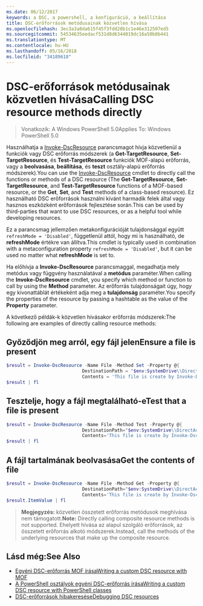 ```yaml
---
ms.date: 06/12/2017
keywords: a DSC, a powershell, a konfiguráció, a beállítása
title: DSC-erőforrások metódusainak közvetlen hívása
ms.openlocfilehash: 3ec3a3a8da615f45f3fdd28b1c1e46e312507ed5
ms.sourcegitcommit: 54534635eedacf531d8d6344019dc16a50b8b441
ms.translationtype: MT
ms.contentlocale: hu-HU
ms.lasthandoff: 05/16/2018
ms.locfileid: "34189618"
---
```

# <a name="calling-dsc-resource-methods-directly"></a><span data-ttu-id="05af5-103">DSC-erőforrások metódusainak közvetlen hívása</span><span class="sxs-lookup"><span data-stu-id="05af5-103">Calling DSC resource methods directly</span></span>

><span data-ttu-id="05af5-104">Vonatkozik: A Windows PowerShell 5.0</span><span class="sxs-lookup"><span data-stu-id="05af5-104">Applies To: Windows PowerShell 5.0</span></span>

<span data-ttu-id="05af5-105">Használhatja a [Invoke-DscResource](https://technet.microsoft.com/library/mt517869.aspx) parancsmagot hívja közvetlenül a funkciók vagy DSC erőforrás módszerek (a **Get-TargetResource**, **Set-TargetResource**, és  **Test-TargetResource** funkciók MOF-alapú erőforrás, vagy a **beolvasása**, **beállítása**, és **teszt** osztály-alapú erőforrás módszerek).</span><span class="sxs-lookup"><span data-stu-id="05af5-105">You can use the [Invoke-DscResource](https://technet.microsoft.com/library/mt517869.aspx) cmdlet to directly call the functions or methods of a DSC resource (The **Get-TargetResource**, **Set-TargetResource**, and **Test-TargetResource** functions of a MOF-based resource, or the **Get**, **Set**, and **Test** methods of a class-based resource).</span></span>
<span data-ttu-id="05af5-106">Ez használható DSC erőforrások használni kívánt harmadik felek által vagy hasznos eszközként erőforrások fejlesztése során.</span><span class="sxs-lookup"><span data-stu-id="05af5-106">This can be used by third-parties that want to use DSC resources, or as a helpful tool while developing resources.</span></span>

<span data-ttu-id="05af5-107">Ez a parancsmag jellemzően metakonfigurációját tulajdonsággal együtt `refreshMode = 'Disabled'`, függetlenül attól, hogy mi is használható, de **refreshMode** értékre van állítva.</span><span class="sxs-lookup"><span data-stu-id="05af5-107">This cmdlet is typically used in combination with a metaconfiguration property `refreshMode = 'Disabled'`, but it can be used no matter what **refreshMode** is set to.</span></span>

<span data-ttu-id="05af5-108">Ha előhívja a **Invoke-DscResource** parancsmaggal, megadhatja mely metódus vagy függvény használatával a **metódus** paraméter.</span><span class="sxs-lookup"><span data-stu-id="05af5-108">When calling the **Invoke-DscResource** cmdlet, you specify which method or function to call by using the **Method** parameter.</span></span> <span data-ttu-id="05af5-109">Az erőforrás tulajdonságait úgy, hogy egy kivonattáblát értékeként adja meg a **tulajdonság** paraméter.</span><span class="sxs-lookup"><span data-stu-id="05af5-109">You specify the properties of the resource by passing a hashtable as the value of the **Property** parameter.</span></span>

<span data-ttu-id="05af5-110">A következő példák-k közvetlen hívásakor erőforrás módszerek:</span><span class="sxs-lookup"><span data-stu-id="05af5-110">The following are examples of directly calling resource methods:</span></span>

## <a name="ensure-a-file-is-present"></a><span data-ttu-id="05af5-111">Győződjön meg arról, egy fájl jelen</span><span class="sxs-lookup"><span data-stu-id="05af5-111">Ensure a file is present</span></span>

```powershell
$result = Invoke-DscResource -Name File -Method Set -Property @{
                            DestinationPath = "$env:SystemDrive\\DirectAccess.txt";
                            Contents = 'This file is create by Invoke-DscResource'} -Verbose
$result | fl
```

## <a name="test-that-a-file-is-present"></a><span data-ttu-id="05af5-112">Tesztelje, hogy a fájl megtalálható-e</span><span class="sxs-lookup"><span data-stu-id="05af5-112">Test that a file is present</span></span>

```powershell
$result = Invoke-DscResource -Name File -Method Test -Property @{
                            DestinationPath="$env:SystemDrive\\DirectAccess.txt";
                            Contents='This file is create by Invoke-DscResource'} -Verbose
$result | fl
```

## <a name="get-the-contents-of-file"></a><span data-ttu-id="05af5-113">A fájl tartalmának beolvasása</span><span class="sxs-lookup"><span data-stu-id="05af5-113">Get the contents of file</span></span>

```powershell
$result = Invoke-DscResource -Name File -Method Get -Property @{
                            DestinationPath="$env:SystemDrive\\DirectAccess.txt";
                            Contents='This file is create by Invoke-DscResource'} -Verbose
$result.ItemValue | fl
```

><span data-ttu-id="05af5-114">**Megjegyzés:** közvetlen összetett erőforrás metódusok meghívása nem támogatott.</span><span class="sxs-lookup"><span data-stu-id="05af5-114">**Note:** Directly calling composite resource methods is not supported.</span></span> <span data-ttu-id="05af5-115">Ehelyett hívása az alapul szolgáló erőforrások, az összetett erőforrás alkotó módszerek.</span><span class="sxs-lookup"><span data-stu-id="05af5-115">Instead, call the methods of the underlying resources that make up the composite resource.</span></span>

## <a name="see-also"></a><span data-ttu-id="05af5-116">Lásd még:</span><span class="sxs-lookup"><span data-stu-id="05af5-116">See Also</span></span>
- [<span data-ttu-id="05af5-117">Egyéni DSC-erőforrás MOF írása</span><span class="sxs-lookup"><span data-stu-id="05af5-117">Writing a custom DSC resource with MOF</span></span>](authoringResourceMOF.md)
- [<span data-ttu-id="05af5-118">A PowerShell osztályok egyéni DSC-erőforrás írása</span><span class="sxs-lookup"><span data-stu-id="05af5-118">Writing a custom DSC resource with PowerShell classes</span></span>](authoringResourceClass.md)
- [<span data-ttu-id="05af5-119"> DSC-erőforrások hibakeresése</span><span class="sxs-lookup"><span data-stu-id="05af5-119">Debugging DSC resources</span></span>](debugResource.md)